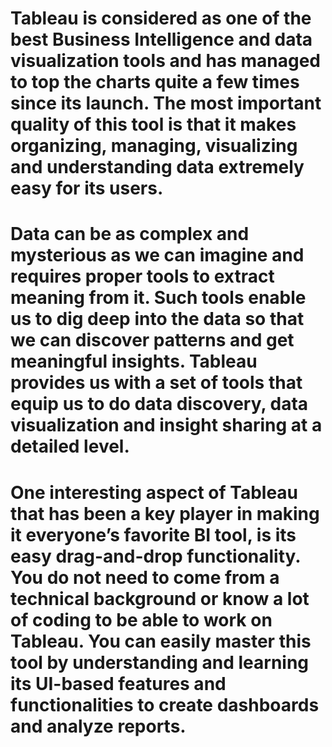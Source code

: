 # Tableau is considered as one of the best Business Intelligence and data visualization tools and has managed to top the charts quite a few times since its launch. The most important quality of this tool is that it makes organizing, managing, visualizing and understanding data extremely easy for its users.

# Data can be as complex and mysterious as we can imagine and requires proper tools to extract meaning from it. Such tools enable us to dig deep into the data so that we can discover patterns and get meaningful insights. Tableau provides us with a set of tools that equip us to do data discovery, data visualization and insight sharing at a detailed level.

# One interesting aspect of Tableau that has been a key player in making it everyone’s favorite BI tool, is its easy drag-and-drop functionality. You do not need to come from a technical background or know a lot of coding to be able to work on Tableau. You can easily master this tool by understanding and learning its UI-based features and functionalities to create dashboards and analyze reports.
